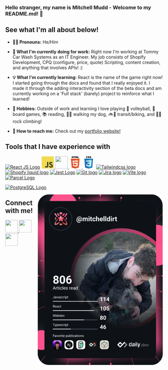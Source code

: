 ### Hello stranger, my name is Mitchell Mudd - Welcome to my README.md! 👋 

## See what I'm all about below!

- **🏳️‍🌈 Pronouns:** He/Him

- **💼 What I'm currently doing for work:** Right now I'm working at Tommy Car Wash Systems as an IT Engineer. My job consists of Shopify Development, CPQ (configure, price, quote) Scripting, content creation, and anything that involves APIs! :) 

- **💡 What I'm currently learning:** React is the name of the game right now! I started going through the docs and found that I really enjoyed it. I made it through the adding interactivity section of the beta docs and am currently working on a 'Full stack' (barely) project to reinforce what I learned!

- **🧗 Hobbies:** Outside of work and learning I love playing 🏐 volleyball, 🎲 board games, 📚 reading, 🐕‍🦺 walking my dog, 🚲🚊 transit/biking, and 🧗‍♂️ rock climbing!

- **📨 How to reach me:** Check out my [portfolio website!](https://www.mitchellmudd.tech/)

## Tools that I have experience with
<div align="left">
<p align="left">
  
  <!-- React Icon --><a href="https://beta.reactjs.org/" target="_blank"> <img src="https://www.vectorlogo.zone/logos/reactjs/reactjs-icon.svg" alt="React JS Logo" width="40" height="40"/></a>
  
  <!-- JS Icon --><a href="https://developer.mozilla.org/en-US/docs/Web/JavaScript" target="_blank"> <img src="https://raw.githubusercontent.com/devicons/devicon/master/icons/javascript/javascript-original.svg" alt="javascript logo" width="40" height="40"/> </a>
    
  <!-- Typescript Icon --><a href="https://www.typescriptlang.org/" target="_blank"> <img src="https://www.vectorlogo.zone/logos/typescriptlang/typescriptlang-icon.svg" width="40" height="40"> </a>
  
 <!-- HTML Icon --><a href="https://developer.mozilla.org/en-US/docs/Web/HTML" target="_blank"> <img src="https://raw.githubusercontent.com/devicons/devicon/master/icons/html5/html5-original-wordmark.svg" alt="html5 logo" width="40" height="40"/> </a>
 
 <!-- CSS Icon --><a href="https://www.w3schools.com/css/" target="_blank"> <img src="https://raw.githubusercontent.com/devicons/devicon/master/icons/css3/css3-original-wordmark.svg" alt="css3 logo" width="40" height="40"/></a>
  
   <!-- Tailwindcss Icon --><a href="https://tailwindcss.com/" target="_blank"> <img src="https://www.vectorlogo.zone/logos/tailwindcss/tailwindcss-icon.svg" alt="Tailwindcss logo" width="40" height="40"/></a>
    
  <!-- Liquid Icon --><a href="https://shopify.github.io/liquid/" target="_blank"> <img src="https://external-content.duckduckgo.com/iu/?u=https%3A%2F%2Fprd-mp-images.azureedge.net%2F9dda7041-2870-4a96-bf1e-dd8342e86e7c%2Fzy%2Fd24ce982-a442-48d6-99ca-6cc19b7dba8e%2Fhimmlqlq%2Fliquid-markup.png&f=1&nofb=1" alt="Shopify liquid logo" width="40" height="40"/></a>
  
   <!-- Jest Icon --><a href="https://jestjs.io" target="_blank"> <img src="https://cdn.freebiesupply.com/logos/large/2x/jest-logo-png-transparent.png" alt="Jest Logo" width="40" height="40"/></a>
  
  <!-- Git Icon --><a href="https://git-scm.com/" target="_blank"> <img src="https://www.vectorlogo.zone/logos/git-scm/git-scm-icon.svg" alt="Git logo" width="40" height="40"/></a>
  
  <!-- Jira Icon --><a href="https://www.atlassian.com/software/jira" target="_blank"> <img src="https://www.vectorlogo.zone/logos/atlassian_jira/atlassian_jira-icon.svg" alt="Jira logo" width="40" height="40"/></a>

  <!-- Vite Icon --><a href="https://vitejs.dev/" target="_blank"> <img src="https://vitejs.dev/logo.svg" alt="Vite logo" width="40" height="40"/></a>
  
  <!-- Parcel Icon --><a href="https://parceljs.org/" target="_blank"> <img src="https://www.vectorlogo.zone/logos/parceljs/parceljs-icon.svg" alt="Parcel Logo" width="40" height="40"/></a></p>
 
  <!-- Postgres Icon --><a href="https://www.postgresql.org" target="_blank"> <img src="https://www.vectorlogo.zone/logos/postgresql/postgresql-icon.svg" alt="PostgreSQL Logo" width="40" height="40"/></a></p>
  

  

  
  
   
  
  
  
  
<a href="https://app.daily.dev/mitchelldirt">
         <img align="right" src="https://github.com/mitchelldirt/mitchelldirt/blob/main/devcard.svg" width="400" alt="Mitchell Mudd's Dev Card"/></a></div>
                                                                                                                             
                                                                    
## Connect with me! 
<!-- Twitter Icon -->
<p align="left">
<a href="https://twitter.com/mitchelldirt">
  <img src="https://pluspng.com/img-png/png-twitter-logo-twitter-in-png-2500.png" height="40" width="40"> 
</a>

<!-- LinkedIn Icon -->
<a href="https://www.linkedin.com/in/mitchell-mudd-96baa7204/">
  <img src="https://www.vectorlogo.zone/logos/linkedin/linkedin-icon.svg" height="40" width="40">
</a>

<!-- Mastadon Icon --> 
<a href="https://www.linkedin.com/in/mitchell-mudd-96baa7204/">
  <img src="https://logodix.com/logo/2104015.png" height="40" width="40">
</a>
</p>

<!--
**mitchelldirt/mitchelldirt** is a ✨ _special_ ✨ repository because its `README.md` (this file) appears on your GitHub profile.

Here are some ideas to get you started:

- 🔭 I’m currently working on ...
- 🌱 I’m currently learning ...
- 👯 I’m looking to collaborate on ...
- 🤔 I’m looking for help with ...
- 💬 Ask me about ...
- 📫 How to reach me: ...
- 😄 Pronouns: ...
- ⚡ Fun fact: ...
-->
